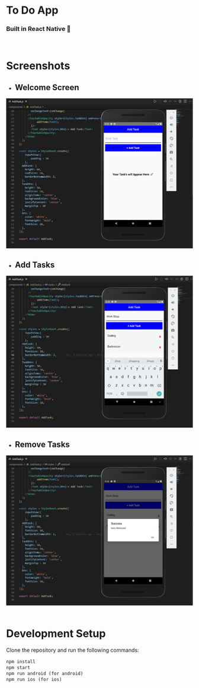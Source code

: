 # To Do App

### Built in React Native 🚀

<br />

# Screenshots

* ## Welcome Screen

<img src="./images/01.png">
<br />

* ## Add Tasks

<img src="./images/02.png">
<br />

* ## Remove Tasks

<img src="./images/03.png">
<br />
<br />

# Development Setup

Clone the repository and run the following commands:
```shell
npm install
npm start
npm run android (for android)
npm run ios (for ios)
```

